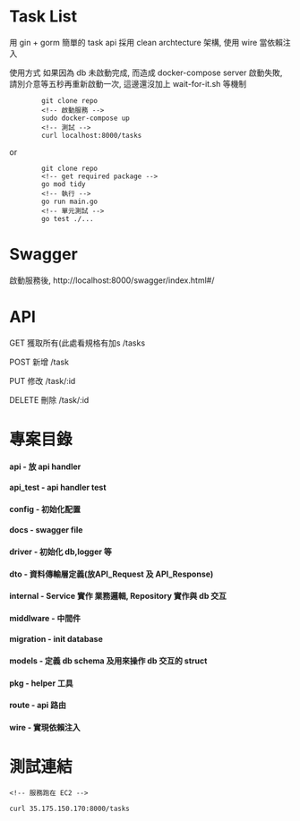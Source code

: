 # Task List
用 gin + gorm 簡單的 task api
採用 clean archtecture 架構, 使用 wire 當依賴注入

使用方式
如果因為 db 未啟動完成, 而造成 docker-compose server 啟動失敗, 請別介意等五秒再重新啟動一次, 這邊還沒加上 wait-for-it.sh 等機制
```
        git clone repo
        <!-- 啟動服務 -->
        sudo docker-compose up
        <!-- 測試 -->
        curl localhost:8000/tasks
```
or
```
        git clone repo
        <!-- get required package -->
        go mod tidy
        <!-- 執行 -->
        go run main.go
        <!-- 單元測試 -->
        go test ./...

```

# Swagger
啟動服務後, http://localhost:8000/swagger/index.html#/

# API

GET 獲取所有(此處看規格有加s
/tasks

POST 新增
/task

PUT 修改
/task/:id

DELETE 刪除
/task/:id

# 專案目錄
#### api - 放 api handler
#### api_test - api handler test
#### config - 初始化配置
#### docs - swagger file
#### driver - 初始化 db,logger 等
#### dto - 資料傳輸層定義(放API_Request 及 API_Response)
#### internal - Service 實作 業務邏輯, Repository 實作與 db 交互
#### middlware - 中間件
#### migration - init database
#### models - 定義 db schema 及用來操作 db 交互的 struct
#### pkg - helper 工具
#### route - api 路由
#### wire - 實現依賴注入


# 測試連結
```
<!-- 服務跑在 EC2 -->

curl 35.175.150.170:8000/tasks
```
